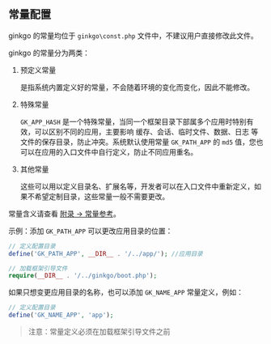## 常量配置

ginkgo 的常量均位于 `ginkgo\const.php` 文件中，不建议用户直接修改此文件。

ginkgo 的常量分为两类：

1. 预定义常量

    是指系统内置定义好的常量，不会随着环境的变化而变化，因此不能修改。

2. 特殊常量
    
    `GK_APP_HASH` 是一个特殊常量，当同一个框架目录下部属多个应用时特别有效，可以区别不同的应用，主要影响 缓存、会话、临时文件、数据、日志 等文件的保存目录，防止冲突。系统默认使用常量 `GK_PATH_APP` 的 `md5` 值，您也可以在应用的入口文件中自行定义，防止不同应用重名。

3. 其他常量

    这些可以用以定义目录名、扩展名等，开发者可以在入口文件中重新定义，如果不希望定制目录，这些常量一般不需要更改。

常量含义请查看 [附录 -> 常量参考](../attach/const.md)。

示例：添加 `GK_PATH_APP` 可以更改应用目录的位置：

``` php
// 定义配置目录
define('GK_PATH_APP', __DIR__ . '/../app/'); //应用目录

// 加载框架引导文件
require(__DIR__ . '/../ginkgo/boot.php');
```
    
如果只想变更应用目录的名称，也可以添加 `GK_NAME_APP` 常量定义，例如：

``` php
// 定义配置目录
define('GK_NAME_APP', 'app');
```

> 注意：常量定义必须在加载框架引导文件之前 
